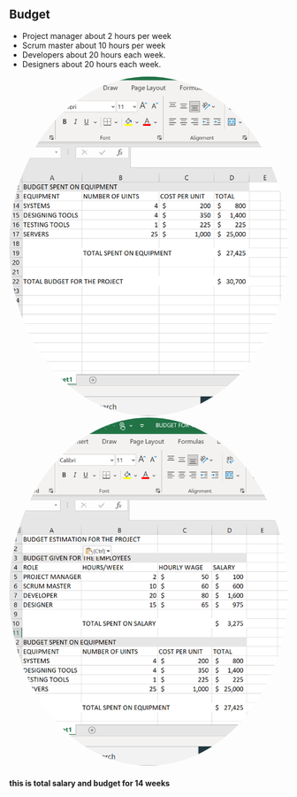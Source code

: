 ## Budget

* Project manager about 2 hours per week
* Scrum master about 10 hours per week 
* Developers about 20 hours each week.
* Designers about 20 hours each week.

<img src="images/budget1.png" alt="drawing" width="680" style="border-radius:630%"/>

<img src="images/budget2.png" alt="drawing" width="680" style="border-radius:630%"/>

#### this is total salary and budget for 14 weeks
